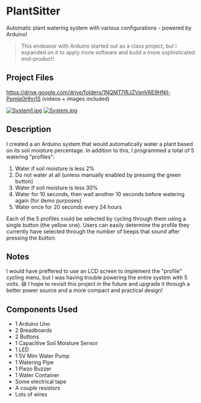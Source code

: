 # PlantSitter
Automatic plant watering system with various configurations - powered by Arduino!
> This endeavor with Arduino started out as a class project, but I expanded on it to apply more software and build a more sophisticated end-product!

## Project Files
https://drive.google.com/drive/folders/1NQMT7lRJZVqnV6E9HNil-Ppmle0Hhn1S
(videos + images included)

[![System1.jpg](https://i.postimg.cc/fLmVKsW1/System1.jpg)](https://postimg.cc/N9GGsWHx) [![System.jpg](https://i.postimg.cc/XJLb31sp/System.jpg)](https://postimg.cc/Kk1VDfS2)

## Description
I created a an Arduino system that would automatically water a plant based on its soil moisture percentage. In addition to this, I programmed a total of 5 watering "profiles":
1. Water if soil moisture is less 2%
2. Do not water at all (unless manually enabled by pressing the green button)
3. Water if soil moisture is less 30%
4. Water for 10 seconds, then wait another 10 seconds before watering again (for demo purposes)
5. Water once for 20 seconds every 24 hours

Each of the 5 profiles could be selected by cycling through them using a single button (the yellow one). Users can easily determine the profile they currently have selected through the number of beeps that sound after pressing the button.

## Notes
I would have preffered to use an LCD screen to implement the "profile" cycling menu, but I was having trouble powering the entire system with 5 volts. 😅 I hope to revisit this project in the future and upgrade it through a better power source and a more compact and practical design!

## Components Used
- 1 Arduino Uno
- 2 Breadboards
- 2 Buttons
- 1 Capacitive Soil Moisture Sensor
- 1 LED
- 1 5V Mini Water Pump
- 1 Watering Pipe
- 1 Piezo Buzzer
- 1 Water Container
- Some electrical tape
- A couple resistors
- Lots of wires
